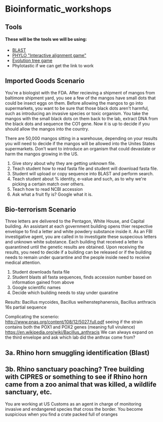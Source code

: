 # Bioinformatic_workshops


## Tools
#### These will be the tools we will be using:

* [BLAST](https://blast.ncbi.nlm.nih.gov/Blast.cgi?PAGE_TYPE=BlastSearch)
* [PHYLO "Interactive alignment game"](http://phylo.cs.mcgill.ca "Interactive alignment game")
* [Evolution tree game](http://tidal.northwestern.edu/blog/bat/#level1)
* Phylotastic if we can get the link to work

## Imported Goods Scenario

You're a biologist with the FDA. After recieving a shipment of mangos from baltimore shipment yard, you see a few of the mangos have small dots that could be insect eggs on them. Before allowing the mangos to go into supermarkets, you want to be sure that those black dots aren't harmful, such as introducing an invasive species or toxic organism. You take the mangos with the small black dots on them back to the lab, extract DNA from the black dots and sequence the CO1 gene. Now it is up to decide if you should allow the mangos into the country.

There are 50,000 mangos sitting in a warehouse, depending on your results you will need to decide if the mangos will be allowed into the Unites States supermarkets. Don't want to introduce an organism that could devastate or harm the mangos growing in the US. 

1. Give story about why they are getting unknown file.
2. Teach student how to read fasta file and student will download fasta file.
3. Student will upload or copy sequence into BLAST and perform search.
4. Teach student about % identity, e-value and such, as to why we're picking a certain match over others.
5. Teach how to read NCBI accession
6. Ask what a fruit fly is? Google what it is.





## Bio-terrorism Scenario 

Three letters are delivered to the Pentagon, White House, and Capital building. An assistant at each government building opens thier respective envelope to find a letter and white powdery substance inside it. As an FBI investigative agent, you are called in to investigate these suspecious letters and unknown white substance. Each building that received a letter is quarantined until the genetic results are obtained. Upon receiving the results, you need to decide if a building can be released or if the building needs to remain under quarantine and the people inside need to receive medical attention. 

1) Student downloads fasta file
2) Student blasts all fasta sequences, finds accession number based on information gained from above
3) Google scientific names
4) Decide which building needs to stay under quaratine


Results: Bacillus mycoides, Bacillus weihenstephanensis, Bacillus anthracis 16s partial sequence


Complicating the scenerio:
http://www.pnas.org/content/108/12/5027.full.pdf
seeing if the strain contains both the POX1 and POX2 genes (meaning full virulence)
https://en.wikipedia.org/wiki/Bacillus_anthracis
We can always expand on the third envelope and ask which lab did the anthrax come from?


## 3a. Rhino horn smuggling identification (Blast)

## 3b. Rhino sanctuary poaching? Tree building with CIPRES or something to see if Rhino horn came from a zoo animal that was killed, a wildlife sanctuary, etc. 

You are working at US Customs as an agent in charge of monitoring invasive and endangered species that cross the border. You become suspicious when you find a crate packed full of oranges 
